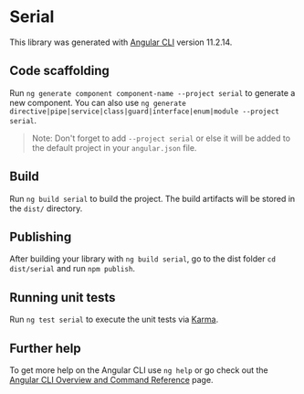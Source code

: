 # Serial

This library was generated with [Angular CLI](https://github.com/angular/angular-cli) version 11.2.14.

## Code scaffolding

Run `ng generate component component-name --project serial` to generate a new component. You can also use `ng generate directive|pipe|service|class|guard|interface|enum|module --project serial`.
> Note: Don't forget to add `--project serial` or else it will be added to the default project in your `angular.json` file. 

## Build

Run `ng build serial` to build the project. The build artifacts will be stored in the `dist/` directory.

## Publishing

After building your library with `ng build serial`, go to the dist folder `cd dist/serial` and run `npm publish`.

## Running unit tests

Run `ng test serial` to execute the unit tests via [Karma](https://karma-runner.github.io).

## Further help

To get more help on the Angular CLI use `ng help` or go check out the [Angular CLI Overview and Command Reference](https://angular.io/cli) page.
